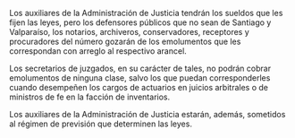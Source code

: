 Los auxiliares de la Administración de Justicia tendrán los sueldos que les fijen las leyes, pero los defensores públicos que no sean de Santiago y Valparaíso, los notarios, archiveros, conservadores, receptores y procuradores del número gozarán de los emolumentos que les correspondan con arreglo al respectivo arancel.

Los secretarios de juzgados, en su carácter de tales, no podrán cobrar emolumentos de ninguna clase, salvo los que puedan corresponderles cuando desempeñen los cargos de actuarios en juicios arbitrales o de ministros de fe en la facción de inventarios.

Los auxiliares de la Administración de Justicia estarán, además, sometidos al régimen de previsión que determinen las leyes.
